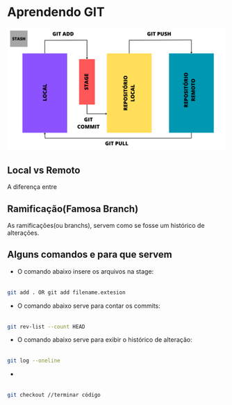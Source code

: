 # Aprendendo GIT

![desafio 1](https://github.com/arthurlunkes/Aprendendo_GIT/blob/main/Funcionamento%20GIT.png)

## Local vs Remoto

A diferença entre 

## Ramificação(Famosa Branch)

As ramificações(ou branchs), servem como se fosse um histórico de alterações.

## Alguns comandos e para que servem

- O comando abaixo insere os arquivos na stage:

```bash

git add . OR git add filename.extesion

```

- O comando abaixo serve para contar os commits:

```bash

git rev-list --count HEAD

```

- O comando abaixo serve para exibir o histórico de alteração:

```bash

git log --oneline

```
- 

```bash

git checkout //terminar código

```
